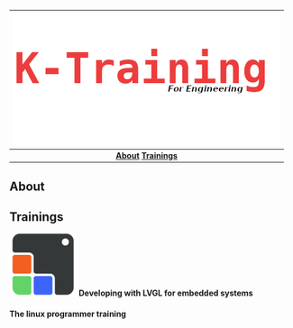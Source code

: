 | ![image info](assets/header.png) |  
|:---------------------------------:|
| **[About](README.md#about)**    **[Trainings](README.md#trainings)** |

## About
## Trainings
 ![](assets/lvgl.png)  **Developing with LVGL for embedded systems** 



#### The linux programmer training

